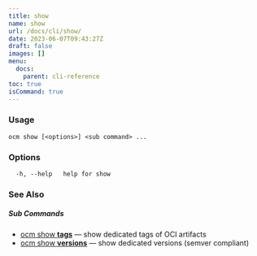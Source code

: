 ```yaml
---
title: show
name: show
url: /docs/cli/show/
date: 2023-06-07T09:43:27Z
draft: false
images: []
menu:
  docs:
    parent: cli-reference
toc: true
isCommand: true
---
```

### Usage

```
ocm show [<options>] <sub command> ...
```

### Options

```
  -h, --help   help for show
```

### See Also



##### Sub Commands

* [ocm show <b>tags</b>](/docs/cli/show/tags)	 &mdash; show dedicated tags of OCI artifacts
* [ocm show <b>versions</b>](/docs/cli/show/versions)	 &mdash; show dedicated versions (semver compliant)

